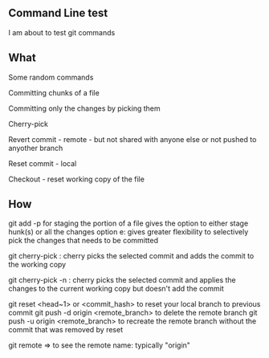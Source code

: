 ## Command Line test
I am about to test git commands

## What
Some random commands

Committing chunks  of a file

Committing only the changes by picking them

Cherry-pick

Revert commit - remote - but not shared with anyone else or not pushed to anyother branch

Reset commit - local

Checkout - reset working copy of the file


## How
git add -p <file>  for staging the portion of a file
gives the option to either stage hunk(s) or all the changes
option e: gives greater flexibility to selectively pick the changes that needs to be committed

git cherry-pick <commit>: 
cherry picks the selected commit  and adds the commit to the working copy 

git cherry-pick -n <commit>: 
cherry picks the selected commit and applies the changes to the current working copy but doesn't add the commit

git reset <head~1> or <commit_hash> to reset your local branch to previous commit
git push -d origin <remote_branch> to delete the remote branch
git push -u origin <remote_branch> to recreate the remote branch without the commit that was removed by reset

git remote => to see the remote name: typically "origin"
